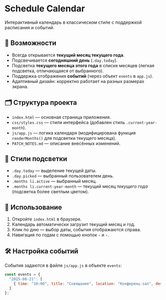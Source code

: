# Schedule Calendar

Интерактивный календарь в классическом стиле с поддержкой расписания и событий.

## 📌 Возможности
- Всегда открывается **текущий месяц текущего года**.
- Подсвечивается **сегодняшний день** (`.day.today`).
- Подсветка **текущего месяца этого года** в списке месяцев (легкая подсветка, отличающаяся от выбранного).
- Поддержка отображения **событий** (через объект `events` в `app.js`).
- Адаптивный дизайн: корректно работает на разных размерах экрана.

## 🗂️ Структура проекта
- `index.html` — основная страница приложения.
- `css/styles.css` — стили интерфейса (добавлен стиль `.current-year-month`).
- `js/app.js` — логика календаря (модифицирована функция `renderMonths()` для подсветки текущего месяца).
- `PATCH_NOTES.md` — описание внесённых изменений.

## 🎨 Стили подсветки
- `.day.today` — выделение текущей даты.
- `.day.picked` — выбранный пользователем день.
- `.months li.active` — выбранный месяц.
- `.months li.current-year-month` — текущий месяц *текущего года* (подсветка более светлым цветом).

## 🚀 Использование
1. Откройте `index.html` в браузере.
2. Календарь автоматически загрузит текущий месяц и год.
3. Клик по дню — выбор даты, события отображаются справа.
4. Навигация по годам с помощью кнопок `‹` и `›`.

## 🛠️ Настройка событий
События задаются в файле `js/app.js` в объекте `events`:
```js
const events = {
  "2025-08-21": [
    { time: "10:00", title: "Совещание", location: "Конференц-зал", desc: "Планирование релиза" }
  ]
};
